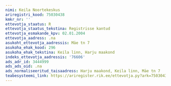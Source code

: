 ```yaml
---
nimi: Keila Noortekeskus
ariregistri_kood: 75030438
kmkr_nr: ''
ettevotja_staatus: R
ettevotja_staatus_tekstina: Registrisse kantud
ettevotja_esmakande_kpv: 02.01.2004
ettevotja_aadress: .na
asukoht_ettevotja_aadressis: Mäe tn 7
asukoha_ehak_kood: 296
asukoha_ehak_tekstina: Keila linn, Harju maakond
indeks_ettevotja_aadressis: '76606'
ads_adr_id: 3444999
ads_ads_oid: .na
ads_normaliseeritud_taisaadress: Harju maakond, Keila linn, Mäe tn 7
teabesysteemi_link: https://ariregister.rik.ee/ettevotja.py?ark=75030438&ref=rekvisiidid
---
```

